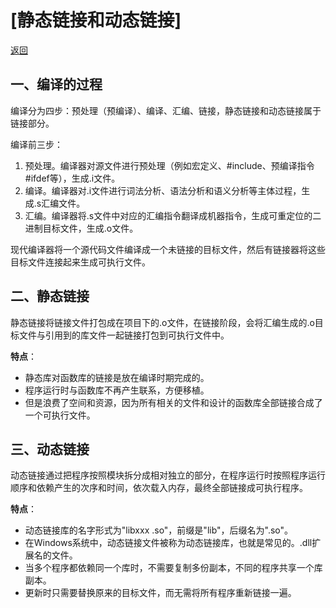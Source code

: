 # \[静态链接和动态链接\]

[返回](./Index.md)

## 一、编译的过程

编译分为四步：预处理（预编译）、编译、汇编、链接，静态链接和动态链接属于链接部分。

编译前三步：

1. 预处理。编译器对源文件进行预处理（例如宏定义、#include、预编译指令#ifdef等），生成.i文件。
2. 编译。编译器对.i文件进行词法分析、语法分析和语义分析等主体过程，生成.s汇编文件。
3. 汇编。编译器将.s文件中对应的汇编指令翻译成机器指令，生成可重定位的二进制目标文件，生成.o文件。

现代编译器将一个源代码文件编译成一个未链接的目标文件，然后有链接器将这些目标文件连接起来生成可执行文件。

## 二、静态链接

静态链接将链接文件打包成在项目下的.o文件，在链接阶段，会将汇编生成的.o目标文件与引用到的库文件一起链接打包到可执行文件中。

**特点**：

- 静态库对函数库的链接是放在编译时期完成的。
- 程序运行时与函数库不再产生联系，方便移植。
- 但是浪费了空间和资源，因为所有相关的文件和设计的函数库全部链接合成了一个可执行文件。

## 三、动态链接

动态链接通过把程序按照模块拆分成相对独立的部分，在程序运行时按照程序运行顺序和依赖产生的次序和时间，依次载入内存，最终全部链接成可执行程序。

**特点**：

- 动态链接库的名字形式为"libxxx .so"，前缀是"lib"，后缀名为".so"。
- 在Windows系统中，动态链接文件被称为动态链接库，也就是常见的。.dll扩展名的文件。
- 当多个程序都依赖同一个库时，不需要复制多份副本，不同的程序共享一个库副本。
- 更新时只需要替换原来的目标文件，而无需将所有程序重新链接一遍。
